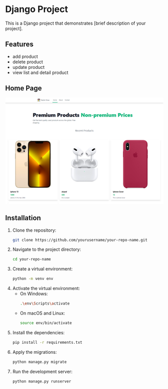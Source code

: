 # Django Project

This is a Django project that demonstrates [brief description of your project].

## Features

- add product
- delete product
- update product
- view list and detail product

## Home Page
![](./image/demo.png)

## Installation

1. Clone the repository:
    ```bash
    git clone https://github.com/yourusername/your-repo-name.git
    ```
2. Navigate to the project directory:
    ```bash
    cd your-repo-name
    ```
3. Create a virtual environment:
    ```bash
    python -m venv env
    ```
4. Activate the virtual environment:
    - On Windows:
        ```bash
        .\env\Scripts\activate
        ```
    - On macOS and Linux:
        ```bash
        source env/bin/activate
        ```
5. Install the dependencies:
    ```bash
    pip install -r requirements.txt
    ```
6. Apply the migrations:
    ```bash
    python manage.py migrate
    ```
7. Run the development server:
    ```bash
    python manage.py runserver
    ```

